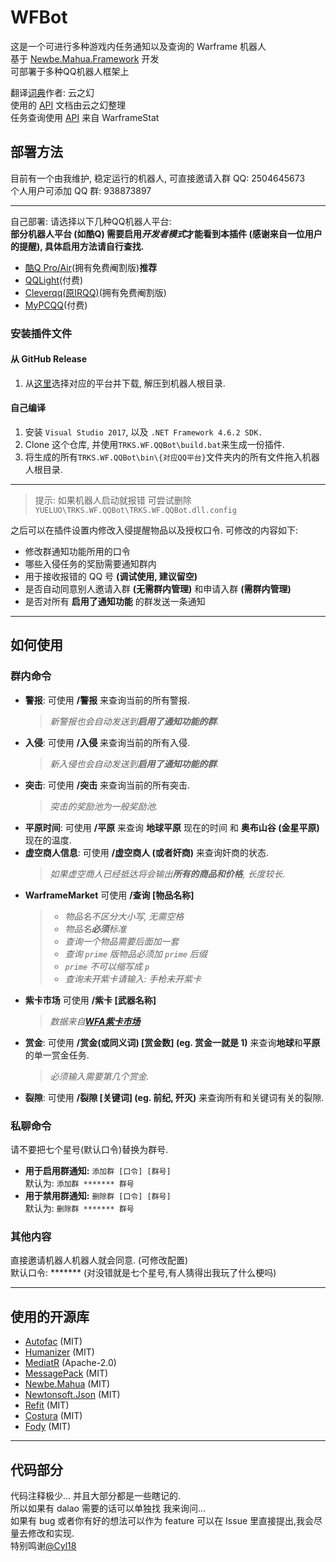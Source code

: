 # WFBot
这是一个可进行多种游戏内任务通知以及查询的 Warframe 机器人  
基于 [Newbe.Mahua.Framework](https://github.com/newbe36524/Newbe.Mahua.Framework) 开发  
可部署于多种QQ机器人框架上  

翻译[词典](https://github.com/Richasy/WFA_Lexicon)作者: 云之幻  
使用的 [API](https://blog.richasy.cn/document/wfa/api/) 文档由云之幻整理   
任务查询使用 [API](https://docs.warframestat.us/) 来自 WarframeStat  

## 部署方法  
目前有一个由我维护, 稳定运行的机器人, 可直接邀请入群 QQ: 2504645673   
个人用户可添加 QQ 群: 938873897

----------

自己部署: 请选择以下几种QQ机器人平台:  
**部分机器人平台 (如酷Q) 需要启用*开发者模式*才能看到本插件 (感谢来自一位用户的提醒), 具体启用方法请自行查找.**

- [酷Q Pro/Air](https://cqp.cc/)(拥有免费阉割版)**推荐**  
- [QQLight](https://www.52chat.cc/download.php)(付费)  
- [Cleverqq(原IRQQ)](https://www.cleverqq.cn/)(拥有免费阉割版)  
- [MyPCQQ](https://mypcqq.cc/)(付费)  

### 安装插件文件
#### 从 GitHub Release
1. 从[这里](https://github.com/TRKS-Team/WFBot/releases/latest)选择对应的平台并下载, 解压到机器人根目录.

#### 自己编译
1. 安装 `Visual Studio 2017`, 以及 `.NET Framework 4.6.2 SDK.`  
2. Clone 这个仓库, 并使用`TRKS.WF.QQBot\build.bat`来生成一份插件.  
3. 将生成的所有`TRKS.WF.QQBot\bin\{对应QQ平台}`文件夹内的所有文件拖入机器人根目录.  
---
> 提示: 如果机器人启动就报错 可尝试删除`YUELUO\TRKS.WF.QQBot\TRKS.WF.QQBot.dll.config`   
  

之后可以在插件设置内修改入侵提醒物品以及授权口令.
可修改的内容如下: 
- 修改群通知功能所用的口令
- 哪些入侵任务的奖励需要通知群内
- 用于接收报错的 QQ 号 **(调试使用, 建议留空)**
- 是否自动同意别人邀请入群 **(无需群内管理)** 和申请入群 **(需群内管理)**   
- 是否对所有 **启用了通知功能** 的群发送一条通知

---
## 如何使用
### 群内命令
- **警报**: 可使用 **/警报** 来查询当前的所有警报.   
     >*新警报也会自动发送到**启用了通知功能的群**.*  
- **入侵**: 可使用 **/入侵** 来查询当前的所有入侵.   
    > *新入侵也会自动发送到**启用了通知功能的群**.*  
- **突击**: 可使用 **/突击** 来查询当前的所有突击.   
    > *突击的奖励池为一般奖励池.*  
- **平原时间**: 可使用 **/平原** 来查询 **地球平原** 现在的时间 和 **奥布山谷 (金星平原)** 现在的温度.  
- **虚空商人信息**: 可使用 **/虚空商人 (或者奸商)** 来查询奸商的状态.  
  > *如果虚空商人已经抵达将会输出**所有的商品和价格**, 长度较长.*  
- **WarframeMarket** 可使用 **/查询  \[物品名称]**
    > - *物品名不区分大小写, 无需空格*
    > - *物品名**必须**标准*  
    > - *查询一个物品需要后面加一套*   
    > - *查询 `prime` 版物品必须加 `prime` 后缀*  
    > - *`prime` 不可以缩写成 `p`*  
    > - *查询未开紫卡请输入: 手枪未开紫卡*  
- **紫卡市场** 可使用 **/紫卡  \[武器名称]**
  > *数据来自[**WFA紫卡市场**](https://riven.richasy.cn/#/)*
- **赏金**: 可使用 **/赏金(或同义词) \[赏金数] (eg. 赏金一就是 1)** 来查询**地球**和**平原**的单一赏金任务.  
    > *必须输入需要第几个赏金.*  
- **裂隙**: 可使用 **/裂隙  \[关键词] (eg. 前纪, 歼灭)** 来查询所有和关键词有关的裂隙.  

### **私聊**命令
请不要把七个星号(默认口令)替换为群号.    
- **用于启用群通知:** `添加群 [口令] [群号]`  
默认为: `添加群 ******* 群号`  
- **用于禁用群通知:** `删除群 [口令] [群号]`  
默认为: `删除群 ******* 群号`   

### 其他内容
直接邀请机器人机器人就会同意. (可修改配置)  
默认口令: ******* (对没错就是七个星号,有人猜得出我玩了什么梗吗)

----------
## 使用的开源库
- [Autofac](https://github.com/autofac/Autofac) (MIT)
- [Humanizer](https://github.com/Humanizr/Humanizer) (MIT)
- [MediatR](https://github.com/jbogard/MediatR) (Apache-2.0)
- [MessagePack](https://github.com/neuecc/MessagePack-CSharp/) (MIT)
- [Newbe.Mahua](http://www.newbe.pro/) (MIT)
- [Newtonsoft.Json](https://www.newtonsoft.com/json) (MIT)
- [Refit](https://github.com/reactiveui/refit) (MIT)
- [Costura](https://github.com/Fody/Costura) (MIT)
- [Fody](https://github.com/Fody/Fody) (MIT)
----------
## 代码部分
代码注释极少... 并且大部分都是一些瞎记的.  
所以如果有 dalao 需要的话可以单独找 我来询问...  
如果有 bug 或者你有好的想法可以作为 feature 可以在 Issue 里直接提出,我会尽量去修改和实现.  
特别鸣谢[@Cyl18](https://github.com/Cyl18)  

